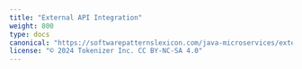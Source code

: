 ```yaml
---
title: "External API Integration"
weight: 800
type: docs
canonical: "https://softwarepatternslexicon.com/java-microservices/external-api"
license: "© 2024 Tokenizer Inc. CC BY-NC-SA 4.0"
---
```

